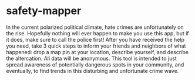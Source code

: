 # safety-mapper

In the current polarized political climate, hate crimes are unfortunately on the rise. Hopefully nothing will ever happen to make you use this app, but if it does, make sure to call the police first! After you have received the help you need, take 3 quick steps to inform your friends and neighbors of what happened: drop a map pin at your location, describe yourself, and describe the altercation. All data will be anonymous. This tool is intended to just spread awareness of potentially dangerous spots in your community, and eventually, to find trends in this disturbing and unfortunate crime wave.
